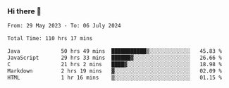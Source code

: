 ### Hi there 👋

<!--START_SECTION:waka-->

```txt
From: 29 May 2023 - To: 06 July 2024

Total Time: 110 hrs 17 mins

Java             50 hrs 49 mins  ███████████▒░░░░░░░░░░░░░   45.83 %
JavaScript       29 hrs 33 mins  ██████▓░░░░░░░░░░░░░░░░░░   26.66 %
C                21 hrs 2 mins   ████▓░░░░░░░░░░░░░░░░░░░░   18.98 %
Markdown         2 hrs 19 mins   ▓░░░░░░░░░░░░░░░░░░░░░░░░   02.09 %
HTML             1 hr 16 mins    ▒░░░░░░░░░░░░░░░░░░░░░░░░   01.15 %
```

<!--END_SECTION:waka-->
<!--
**the-beef-calculator/the-beef-calculator** is a ✨ _special_ ✨ repository because its `README.md` (this file) appears on your GitHub profile.

Here are some ideas to get you started:

- 🔭 I’m currently working on ...
- 🌱 I’m currently learning ...
- 👯 I’m looking to collaborate on ...
- 🤔 I’m looking for help with ...
- 💬 Ask me about ...
- 📫 How to reach me: ...
- 😄 Pronouns: ...
- ⚡ Fun fact: ...
-->
